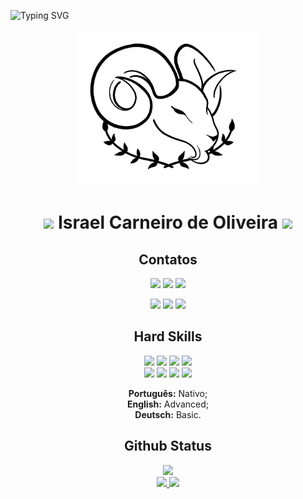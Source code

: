 ![Typing SVG](https://readme-typing-svg.herokuapp.com/?color=31B1F1&size=35&center=true&vCenter=true&width=1000&lines=Olá+Mundo,+Obrigado+por+checar+meu+perfil!;Estudo+programação+desde+junho+de+2022;Focando+no+desenvolvimento+FrontEnd+:%29)

<div align="center">

  <img alt="Carneiro pic" height="250" src="./img/Logo Carneiro e Oliveiras PNG.png">
  
  <h1 align="center"><img height="30px" src="https://images.emojiterra.com/google/noto-emoji/v2.034/128px/1f40f.png"> Israel Carneiro de Oliveira <img src="https://media.giphy.com/media/hvRJCLFzcasrR4ia7z/giphy.gif" width="28"></h1>
  
  <h2 align="center">Contatos</h2>
  
  <a href="https://drive.google.com/file/d/14ALzyQHN07UXs2q-qyUy0HpfuRUQRfrt/view" target="_blank"><img src="https://img.shields.io/badge/Currículo-blueviolet?style=for-the-badge" rel="Currículo" /></a>
  <a href="https://www.linkedin.com/in/israel-carneiro-de-oliveira" target="_blank"><img src="https://img.shields.io/badge/-LinkedIn-%230077B5?style=for-the-badge&logo=linkedin&logoColor=white" rel="LinkedIn" /></a>
  <a href="https://instagram.com/webcarneiro" target="_blank"><img src="https://img.shields.io/badge/-Instagram-%23E4405F?style=for-the-badge&logo=instagram&logoColor=white" rel="Instagran" /></a>
  <!--<a href="" target="_blank"><img src="https://img.shields.io/badge/Gmail-D14836?style=for-the-badge&logo=gmail&logoColor=white" rel="Gmail" /></a>-->
  <a href="https://www.frontendmentor.io/profile/Israel-Carneiro" target="_blank"><img src="https://img.shields.io/badge/-Frontend%20Mentor-5F3DC4?style=for-the-badge&logo=FrontendMentor&logoColor=white&link=" rel="FrontEnd Mentor" /><a>
  <a href="https://codepen.io/Israel-Carneiro" target="_blank"><img src="https://img.shields.io/badge/Codepen-000000?style=for-the-badge&logo=codepen&logoColor=white" rel="CodePen" /></a>
  <a href="https://www.figma.com/@israelcarneiro" target="_blank"><img src="https://img.shields.io/badge/figma-%23F24E1E.svg?style=for-the-badge&logo=figma&logoColor=white" rel="Figma" /></a>
  <!--<a href="https://www.udemy.com/user/israel-carneiro-de-oliveira" target="_blank"><img src="https://img.shields.io/badge/Udemy-A435F0?style=for-the-badge&logo=Udemy&logoColor=white" rel="Udemy" /></a>-->
  
  <h2 align="center">Hard Skills</h2>
  
  <img src="https://img.shields.io/badge/HTML5-E34F26?style=for-the-badge&logo=html5&logoColor=white" rel="HTML5" />
  <img src="https://img.shields.io/badge/CSS3-1572B6?style=for-the-badge&logo=css3&logoColor=white" rel="CSS3" />
  <img src="https://img.shields.io/badge/JavaScript-F7DF1E?style=for-the-badge&logo=javascript&logoColor=black" rel="JavaScript" />
  <img src="https://img.shields.io/badge/node.js-6DA55F?style=for-the-badge&logo=node.js&logoColor=white" rel="Node.JS" />
  <!--<img src="https://img.shields.io/badge/typescript-%23007ACC.svg?style=for-the-badge&logo=typescript&logoColor=white" rel="Typescript" />--> <br>
  <img src="https://img.shields.io/badge/WordPress-%23117AC9.svg?style=for-the-badge&logo=WordPress&logoColor=white" rel="WordPress" />
  <img src="https://img.shields.io/badge/-GitHub-181717?style=for-the-badge&logo=github" rel="Github" />
  <img src="https://img.shields.io/badge/Git-E34F26?style=for-the-badge&logo=git&logoColor=white" rel="Git" />
  <img src="https://img.shields.io/badge/-VSCODE-007ACC?style=for-the-badge&&logo=visual-studio-code&logoColor=white" rel="Visual Studio Code" />
  <p><b>Português:</b> Nativo;<br> <b>English:</b> Advanced;<br> <b>Deutsch:</b> Basic.</p>

  <h2 align="center">Github Status</h2>

  <a href="https://github.com/Israel-Carneiro">
    <img src="https://streak-stats.demolab.com/?user=Israel-Carneiro&theme=dark&date_format=d_F[,Y]&border_radius=37&ring=4295f5&currStreakLabel=4295f5&sideLabels=4295f5" rel="Streak Statusbar" /><br>
    <img height="180em" src="https://github-readme-stats.vercel.app/api?username=Israel-Carneiro&count_private=true&theme=github_dark&show_icons=true&border_radius=37&card_width=400" rel="Github Statusbar" />
    <img height="180em" src="https://github-readme-stats.vercel.app/api/top-langs/?username=Israel-Carneiro&layout=compact&theme=github_dark&border_radius=27&card_width=240" rel="Most Used Languages" />
  </a><br>
  <!--<div>
    <h3>Visitas</h3>
    <img alingn="center" src="https://profile-counter.glitch.me/Israel-Carneiro/count.svg" />
  </div>-->
</div>
